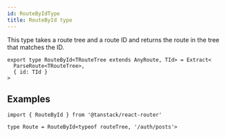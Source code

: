 ```yaml
---
id: RouteByIdType
title: RouteById type
---
```


This type takes a route tree and a route ID and returns the route in the tree that matches the ID.

```tsx
export type RouteById<TRouteTree extends AnyRoute, TId> = Extract<
  ParseRoute<TRouteTree>,
  { id: TId }
>
```

## Examples

```tsx
import { RouteById } from '@tanstack/react-router'

type Route = RouteById<typeof routeTree, '/auth/posts'>
```
